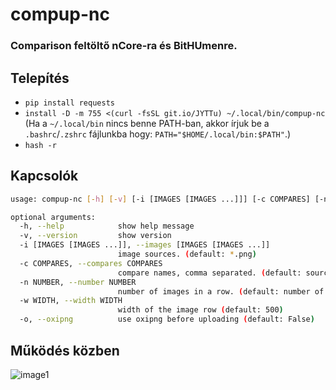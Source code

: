 # compup-nc
### Comparison feltöltő nCore-ra és BitHUmenre.
## Telepítés
* `pip install requests`
* `install -D -m 755 <(curl -fsSL git.io/JYTTu) ~/.local/bin/compup-nc`\
(Ha a `~/.local/bin` nincs benne PATH-ban, akkor írjuk be a `.bashrc`/`.zshrc` fájlunkba hogy: `PATH="$HOME/.local/bin:$PATH"`.)
* `hash -r`
## Kapcsolók
```sh
usage: compup-nc [-h] [-v] [-i [IMAGES [IMAGES ...]]] [-c COMPARES] [-n NUMBER] [-w WIDTH] [-o]

optional arguments:
  -h, --help            show help message
  -v, --version         show version
  -i [IMAGES [IMAGES ...]], --images [IMAGES [IMAGES ...]]
                        image sources. (default: *.png)
  -c COMPARES, --compares COMPARES
                        compare names, comma separated. (default: source, encode)
  -n NUMBER, --number NUMBER
                        number of images in a row. (default: number of compare names)
  -w WIDTH, --width WIDTH
                        width of the image row (default: 500)
  -o, --oxipng          use oxipng before uploading (default: False)
```
## Működés közben
![image1](https://i.kek.sh/SYoTg3jMfk2.gif)
